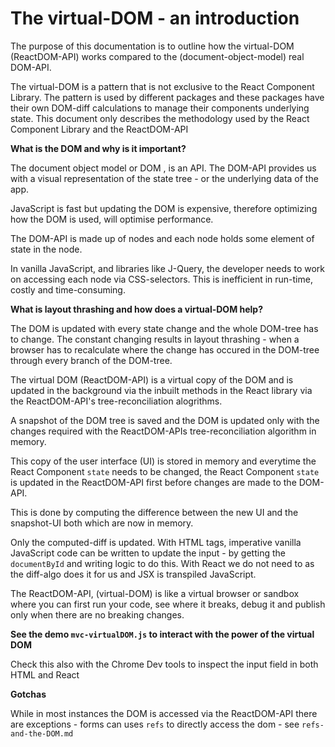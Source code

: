 # The virtual-DOM - an introduction

The purpose of this documentation is to outline how the virtual-DOM (ReactDOM-API) works compared to the (document-object-model) real DOM-API.

The virtual-DOM is a pattern that is not exclusive to the React Component Library. The pattern is used by different packages and these packages have their own DOM-diff calculations to manage their components underlying state. This document only describes the methodology used by the React Component Library and the ReactDOM-API

**What is the DOM and why is it important?**

The document object model or DOM , is an API. The DOM-API provides us with a visual representation of the state tree - or the underlying data of the app.

JavaScript is fast but updating the DOM is expensive, therefore optimizing how the DOM is used, will optimise performance.

The DOM-API is made up of nodes and each node holds some element of state in the node.

In vanilla JavaScript, and libraries like J-Query, the developer needs to work on accessing each node via CSS-selectors. This is inefficient in run-time, costly and time-consuming.

**What is layout thrashing and how does a virtual-DOM help?**

The DOM is updated with every state change and the whole DOM-tree has to change. The constant changing results in layout thrashing - when a browser has to recalculate where the change has occured in the DOM-tree through every branch of the DOM-tree.

The virtual DOM (ReactDOM-API) is a virtual copy of the DOM and is updated in the background via the inbuilt methods in the React library via the ReactDOM-API's tree-reconciliation alogrithms.

A snapshot of the DOM tree is saved and the DOM is updated only with the changes required with the ReactDOM-APIs tree-reconciliation algorithm in memory.

This copy of the user interface (UI) is stored in memory and everytime the React Component `state` needs to be changed, the React Component `state` is updated in the ReactDOM-API first before changes are made to the DOM-API.

This is done by computing the difference between the new UI and the snapshot-UI both which are now in memory.

Only the computed-diff is updated. With HTML tags, imperative vanilla JavaScript code can be written to update the input - by getting the `documentById` and writing logic to do this. With React we do not need to as the diff-algo does it for us and JSX is transpiled JavaScript.

The ReactDOM-API, (virtual-DOM) is like a virtual browser or sandbox where you can first run your code, see where it breaks, debug it and publish only when there are no breaking changes.

**See the demo `mvc-virtualDOM.js` to interact with the power of the virtual DOM**

Check this also with the Chrome Dev tools to inspect the input field in both HTML and React

**Gotchas**

While in most instances the DOM is accessed via the ReactDOM-API there are exceptions - forms can uses `refs` to directly access the dom - see `refs-and-the-DOM.md`
